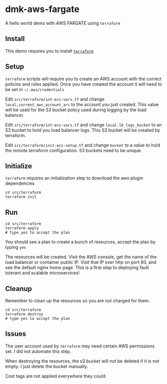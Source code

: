 # dmk-aws-fargate

A hello world demo with AWS FARGATE using `terraform`

## Install

This demo requires you to install [`terraform`](https://www.terraform.io/)

## Setup

`terraform` scripts will require you to create an AWS account with the correct policies and roles applied.  Once you have created the account it will need to be set in `~/.aws/credentials`

Edit `src/terraform/int-ecs-vars.tf` and change `local.current_aws_account_arc` to the account you just created. This value will be used for the S3 bucket policy used during logging by the load balancer.

Edit `src/terraform/int-ecs-vars.tf` and change `local.lb_logs_bucket` to an S3 bucket to hold you load balancer logs.  This S3 bucket will be created by terraform.

Edit `src/terraform/init-ecs-setup.tf` and change `bucket` to a value to hold the remote terraform configuration. S3 buckets need to be unique.



## Initialize

`terraform` requires an initialization step to download the aws plugin dependencies

```
cd src/terraform
terraform init
```


## Run

```
cd src/terraform
terraform apply
# type yes to accept the plan
```

You should see a plan to create a bunch of resources, accept the plan by typing `yes`

The resources will be created. Visit the AWS console, get the name of the load balancer or container public IP. Visit that IP over http on port 80, and see the default nginx home page. This is a first step to deploying fault tolerant and scalable microservices!


## Cleanup

Remember to clean up the resources so you are not charged for them.

```
cd src/terraform
terraform destroy
# type yes to accept the plan
```

## Issues

The user account used by `terraform` may need certain AWS permissions set. I did not automate this step.

When destroying the resources, the s3 bucket will not be deleted if it is not empty. I just delete the bucket manually.

Cost tags are not applied everywhere they could.